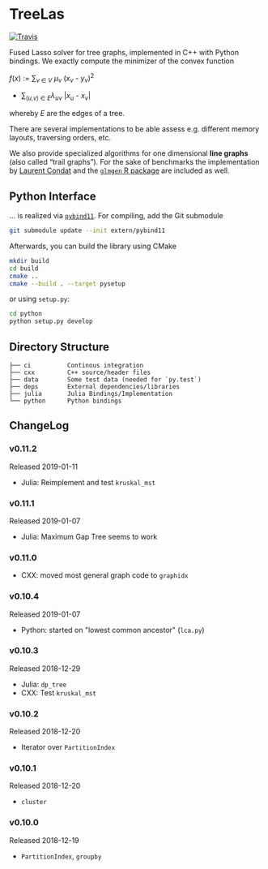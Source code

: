 TreeLas
=======
[![Travis](https://travis-ci.com/EQt/treelas.svg?token=WXPT4d6dD68rQ9ty7yDf&branch=master)](https://travis-ci.com/EQt/treelas)


Fused Lasso solver for tree graphs, implemented in C++ with Python bindings.
We exactly compute the minimizer of the convex function

_f_(_x_) := 
  ∑<sub>_v_ ∈ _V_</sub> _μ_<sub>_v_</sub> (_x_<sub>_v_</sub> - _y_<sub>_v_</sub>)<sup>2</sup>
+ ∑<sub>(_u_,_v_) ∈ _E_</sub>_λ_<sub>_uv_</sub> |_x_<sub>_u_</sub> - _x_<sub>_v_</sub>|

whereby _E_ are the edges of a tree.

There are several implementations to be able assess e.g. different memory layouts, traversing orders, etc.

We  also provide specialized algorithms for one dimensional **line graphs** (also called “trail graphs”). 
For the sake of benchmarks the implementation by [Laurent Condat][condat] and the [`glmgen` R package][glmgen] are included as well.



Python Interface
----------------

... is realized via
[`pybind11`](https://github.com/pybind/pybind11).
For compiling, add the Git submodule
```bash
git submodule update --init extern/pybind11
```
Afterwards, you can build the library using CMake
```bash
mkdir build
cd build
cmake ..
cmake --build . --target pysetup
```
or using `setup.py`:
```bash
cd python
python setup.py develop
```


Directory Structure
-------------------

```
├── ci          Continous integration
├── cxx         C++ source/header files
├── data        Some test data (needed for `py.test`)
├── deps        External dependencies/libraries
├── julia       Julia Bindings/Implementation
└── python      Python bindings
```


ChangeLog
---------

### v0.11.2
Released 2019-01-11
- Julia: Reimplement and test `kruskal_mst`

### v0.11.1
Released 2019-01-07
- Julia: Maximum Gap Tree seems to work


### v0.11.0
- CXX: moved most general graph code to `graphidx`

### v0.10.4
Released 2019-01-07
- Python: started on "lowest common ancestor" (`lca.py`)


### v0.10.3
Released 2018-12-29
- Julia: `dp_tree`
- CXX: Test `kruskal_mst`


### v0.10.2
Released 2018-12-20
- Iterator over `PartitionIndex`


### v0.10.1
Released 2018-12-20
- `cluster`


### v0.10.0 
Released 2018-12-19
- `PartitionIndex`, `groupby`


[condat]: https://www.gipsa-lab.grenoble-inp.fr/~laurent.condat
[glmgen]: https://github.com/glmgen/glmgen

